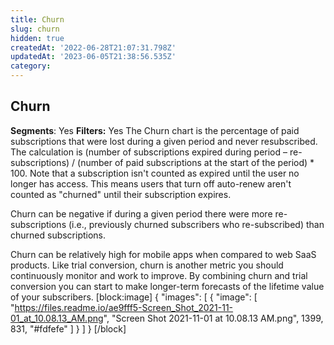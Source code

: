 ```yaml
---
title: Churn
slug: churn
hidden: true
createdAt: '2022-06-28T21:07:31.798Z'
updatedAt: '2023-06-05T21:38:56.535Z'
category: 
---
```

## Churn
**Segments**: Yes
**Filters:** Yes
The Churn chart is the percentage of paid subscriptions that were lost during a given period and never resubscribed. The calculation is (number of subscriptions expired during period – re-subscriptions) / (number of paid subscriptions at the start of the period) * 100. Note that a subscription isn't counted as expired until the user no longer has access. This means users that turn off auto-renew aren't counted as "churned" until their subscription expires.

Churn can be negative if during a given period there were more re-subscriptions (i.e., previously churned subscribers who re-subscribed) than churned subscriptions.

Churn can be relatively high for mobile apps when compared to web SaaS products. Like trial conversion, churn is another metric you should continuously monitor and work to improve. By combining churn and trial conversion you can start to make longer-term forecasts of the lifetime value of your subscribers. 
[block:image]
{
  "images": [
    {
      "image": [
        "https://files.readme.io/ae9fff5-Screen_Shot_2021-11-01_at_10.08.13_AM.png",
        "Screen Shot 2021-11-01 at 10.08.13 AM.png",
        1399,
        831,
        "#fdfefe"
      ]
    }
  ]
}
[/block]